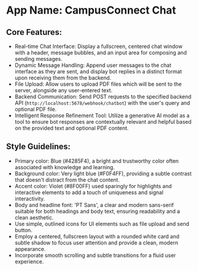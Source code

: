 # **App Name**: CampusConnect Chat

## Core Features:

- Real-time Chat Interface: Display a fullscreen, centered chat window with a header, message bubbles, and an input area for composing and sending messages.
- Dynamic Message Handling: Append user messages to the chat interface as they are sent, and display bot replies in a distinct format upon receiving them from the backend.
- File Upload: Allow users to upload PDF files which will be sent to the server, alongside any user-entered text.
- Backend Communication: Send POST requests to the specified backend API (`http://localhost:5678/webhook/chatbot`) with the user's query and optional PDF file.
- Intelligent Response Refinement Tool: Utilize a generative AI model as a tool to ensure bot responses are contextually relevant and helpful based on the provided text and optional PDF content.

## Style Guidelines:

- Primary color: Blue (#4285F4), a bright and trustworthy color often associated with knowledge and learning.
- Background color: Very light blue (#F0F4FF), providing a subtle contrast that doesn't distract from the chat content.
- Accent color: Violet (#8F00FF) used sparingly for highlights and interactive elements to add a touch of uniqueness and signal interactivity.
- Body and headline font: 'PT Sans', a clear and modern sans-serif suitable for both headings and body text, ensuring readability and a clean aesthetic.
- Use simple, outlined icons for UI elements such as file upload and send button.
- Employ a centered, fullscreen layout with a rounded white card and subtle shadow to focus user attention and provide a clean, modern appearance.
- Incorporate smooth scrolling and subtle transitions for a fluid user experience.